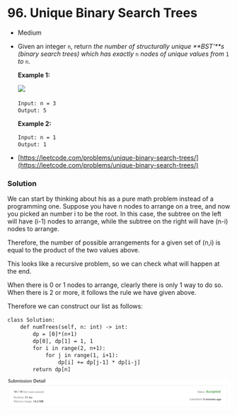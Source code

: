 # 96. Unique Binary Search Trees

* Medium
*   Given an integer `n`, return _the number of structurally unique **BST'**s (binary search trees) which has exactly_ `n` _nodes of unique values from_ `1` _to_ `n`.

    &#x20;

    **Example 1:**

    ![](https://assets.leetcode.com/uploads/2021/01/18/uniquebstn3.jpg)

    ```
    Input: n = 3
    Output: 5
    ```

    **Example 2:**

    ```
    Input: n = 1
    Output: 1
    ```


* [https://leetcode.com/problems/unique-binary-search-trees/](https://leetcode.com/problems/unique-binary-search-trees/)

### Solution&#x20;

We can start by thinking about his as a pure math problem instead of a programming one. Suppose you have n nodes to arrange on a tree, and now you picked an number i to be the root. In this case, the subtree on the left will have (i-1) nodes to arrange, while the subtree on the right will have (n-i) nodes to arrange.&#x20;

Therefore, the number of possible arrangements for a given set of (n,i) is equal to the product of the two values above.&#x20;

This looks like a recursive problem, so we can check what will happen at the end.&#x20;

When there is 0 or 1 nodes to arrange, clearly there is only 1 way to do so. When there is 2 or more, it follows the rule we have given above.&#x20;

Therefore we can construct our list as follows:

```
class Solution:
    def numTrees(self, n: int) -> int:
        dp = [0]*(n+1)
        dp[0], dp[1] = 1, 1
        for i in range(2, n+1):
            for j in range(1, i+1):
                dp[i] += dp[j-1] * dp[i-j]
        return dp[n]
```

![](<../../../../../.gitbook/assets/image (280).png>)
